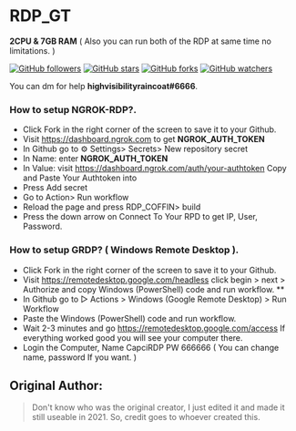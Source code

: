 # RDP_GT

**2CPU & 7GB RAM** ( Also you can run both of the RDP at same time no limitations. )


[![GitHub followers](https://img.shields.io/github/followers/OnurCreed.svg?style=social&label=Follow&maxAge=2592000)](https://github.com/OnurCreed)
[![GitHub stars](https://img.shields.io/github/stars/OnurCreed/secretsource.svg?style=social&label=Star)](https://github.com/OnurCreed/secretsource)
[![GitHub forks](https://img.shields.io/github/forks/OnurCreed/secretsource.svg?style=social&label=Fork)](https://github.com/OnurCreed/secretsource/fork)
[![GitHub watchers](https://img.shields.io/github/watchers/OnurCreed/secretsource.svg?style=social&label=Watch)](https://github.com/OnurCreed/secretsource)


You can dm for help **highvisibilityraincoat#6666**.


### How to setup NGROK-RDP?.

* Click Fork in the right corner of the screen to save it to your Github.
* Visit https://dashboard.ngrok.com to get **NGROK_AUTH_TOKEN**
* In Github go to ⚙ Settings> Secrets> New repository secret
* In Name: enter **NGROK_AUTH_TOKEN**
* In Value: visit https://dashboard.ngrok.com/auth/your-authtoken Copy and Paste Your Authtoken into
* Press Add secret
* Go to Action> Run workflow
* Reload the page and press RDP_COFFIN> build
* Press the down arrow on Connect To Your RPD to get IP, User, Password.

### How to setup GRDP? ( Windows Remote Desktop ). 

* Click Fork in the right corner of the screen to save it to your Github.
* Visit https://remotedesktop.google.com/headless click begin > next > Authorize and copy Windows (PowerShell) code and run workflow. **
* In Github go to ▷ Actions > Windows (Google Remote Desktop) > Run Workflow
* Paste the Windows (PowerShell) code and run workflow.
* Wait 2-3 minutes and go https://remotedesktop.google.com/access If everything worked good you will see your computer there.
* Login the Computer, Name CapciRDP PW 666666 ( You can change name, password If you want. )


## Original Author:
> Don't know who was the original creator, I just edited it and made it still useable in 2021. So, credit goes to whoever created this.
